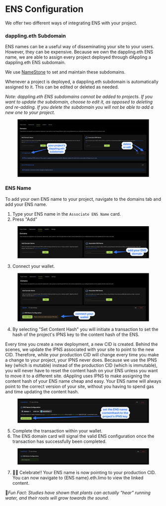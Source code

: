 # ENS Configuration

We offer two different ways of integrating ENS with your project.

### dappling.eth Subdomain

ENS names can be a useful way of disseminating your site to your users. However, they can be expensive. Because we own the dappling.eth ENS name, we are able to assign every project deployed through dAppling a dappling.eth ENS subdomain.&#x20;

We use [NameStone](https://namestone.xyz/) to set and maintain these subdomains.&#x20;

Whenever a project is deployed, a dappling.eth subdomain is automatically assigned to it. This can be edited or deleted as needed.&#x20;

_Note: dappling.eth ENS subdomains cannot be added to projects. If you want to update the subdomain, choose to edit it, as opposed to deleting and re-adding. If you delete the subdomain you will not be able to add a new one to your project._

<figure><img src="../../.gitbook/assets/CleanShot 2023-09-06 at 13.44.26@2x.png" alt=""><figcaption></figcaption></figure>

### ENS Name

To add your own ENS name to your project, navigate to the domains tab and add your ENS name.

1. Type your ENS name in the `Associate ENS Name` card.
2. Press "Add"

<figure><img src="../../.gitbook/assets/CleanShot 2023-09-06 at 12.14.30@2x.png" alt=""><figcaption></figcaption></figure>

3. Connect your wallet.

<figure><img src="../../.gitbook/assets/CleanShot 2023-09-06 at 12.13.34@2x.png" alt=""><figcaption></figcaption></figure>

4. By selecting "Set Content Hash" you will initiate a transaction to set the hash of the project's IPNS key to the content hash of the ENS.&#x20;

Every time you create a new deployment, a new CID is created. Behind the scenes, we update the IPNS associated with your site to point to the new CID. Therefore, while your production CID will change every time you make a change to your project, your IPNS never does. Because we use the IPNS key (which is mutable) instead of the production CID (which is immutable), you will never have to reset the content hash on your ENS unless you want to move it to a different site. dAppling uses IPNS to make assigning the content hash of your ENS name cheap and easy. Your ENS name will always point to the correct version of your site, without you having to spend gas and time updating the content hash.

<figure><img src="../../.gitbook/assets/CleanShot 2023-09-06 at 12.24.10@2x.png" alt=""><figcaption></figcaption></figure>

5. Complete the transaction within your wallet.
6. The ENS domain card will signal the valid ENS configuration once the transaction has successfully been completed.

<figure><img src="../../.gitbook/assets/CleanShot 2023-09-06 at 13.50.37@2x.png" alt=""><figcaption></figcaption></figure>

7. :tada::tada: Celebrate!! Your ENS name is now pointing to your production CID. You can now navigate to {ENS name}.eth.limo to view the linked content.



:cactus:_Fun Fact: Studies have shown that plants can actually "hear" running water, and their roots will grow towards the sound._
